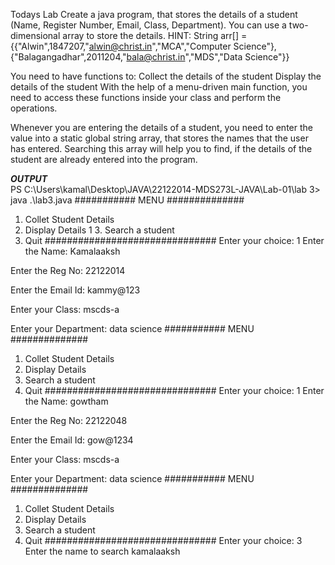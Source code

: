Todays Lab
Create a java program, that stores the details of a student (Name, Register Number, Email, Class, Department).
You can use a two-dimensional array to store the details.
HINT: String arr[] = {{"Alwin",1847207,"alwin@christ.in","MCA","Computer Science"},{"Balagangadhar",2011204,"bala@christ.in","MDS","Data Science"}}

You need to have functions to:
Collect the details of the student
Display the details of the student
With the help of a menu-driven main function, you need to access these functions inside your class and perform the operations.

Whenever you are entering the details of a student, you need to enter the value into a static global string array, that stores the names that the user has entered. Searching this array will help you to find, if the details of the student are already entered into the program.

***OUTPUT*** <br>
PS C:\Users\kamal\Desktop\JAVA\22122014-MDS273L-JAVA\Lab-01\lab 3> java .\lab3.java
########### MENU ##############
1. Collet Student Details
 2. Display Details 
1 3. Search a student 
4. Quit
###############################
Enter your choice: 
1
Enter the Name: Kamalaaksh

Enter the Reg No: 22122014

Enter the Email Id: kammy@123

Enter your Class:
mscds-a

Enter your Department:
data science
########### MENU ##############
1. Collet Student Details
2. Display Details
3. Search a student
4. Quit
###############################
Enter your choice:
1
Enter the Name: gowtham

Enter the Reg No: 22122048

Enter the Email Id: gow@1234

Enter your Class:
mscds-a

Enter your Department:
data science
########### MENU ##############
1. Collet Student Details
2. Display Details
3. Search a student
4. Quit
###############################
Enter your choice:
3
Enter the name to search
kamalaaksh

